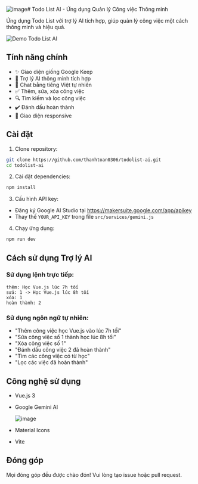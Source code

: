 ![image](https://github.com/user-attachments/assets/4fdc5775-ccd7-450f-a7f2-881a982ffb61)# Todo List AI - Ứng dụng Quản lý Công việc Thông minh

Ứng dụng Todo List với trợ lý AI tích hợp, giúp quản lý công việc một cách thông minh và hiệu quả.

![Demo Todo List AI](https://raw.githubusercontent.com/thanhtoan0306/todolist-ai/main/screenshots/demo.png)

## Tính năng chính

- ✨ Giao diện giống Google Keep
- 🤖 Trợ lý AI thông minh tích hợp
- 💬 Chat bằng tiếng Việt tự nhiên
- ✅ Thêm, sửa, xóa công việc
- 🔍 Tìm kiếm và lọc công việc
- ✔️ Đánh dấu hoàn thành
- 📱 Giao diện responsive

## Cài đặt

1. Clone repository:
```bash
git clone https://github.com/thanhtoan0306/todolist-ai.git
cd todolist-ai
```

2. Cài đặt dependencies:
```bash
npm install
```

3. Cấu hình API key:
- Đăng ký Google AI Studio tại https://makersuite.google.com/app/apikey
- Thay thế `YOUR_API_KEY` trong file `src/services/gemini.js`

4. Chạy ứng dụng:
```bash
npm run dev
```

## Cách sử dụng Trợ lý AI

### Sử dụng lệnh trực tiếp:
```
thêm: Học Vue.js lúc 7h tối
sửa: 1 -> Học Vue.js lúc 8h tối
xóa: 1
hoàn thành: 2
```

### Sử dụng ngôn ngữ tự nhiên:
- "Thêm công việc học Vue.js vào lúc 7h tối"
- "Sửa công việc số 1 thành học lúc 8h tối"
- "Xóa công việc số 1"
- "Đánh dấu công việc 2 đã hoàn thành"
- "Tìm các công việc có từ học"
- "Lọc các việc đã hoàn thành"

## Công nghệ sử dụng

- Vue.js 3
- Google Gemini AI

  ![image](https://github.com/user-attachments/assets/35028254-2c35-4b74-baf3-9e2f7a1517da)

- Material Icons
- Vite

## Đóng góp

Mọi đóng góp đều được chào đón! Vui lòng tạo issue hoặc pull request.
